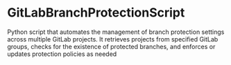 # GitLabBranchProtectionScript
Python script that automates the management of branch protection settings across multiple GitLab projects. It retrieves projects from specified GitLab groups, checks for the existence of protected branches, and enforces or updates protection policies as needed
